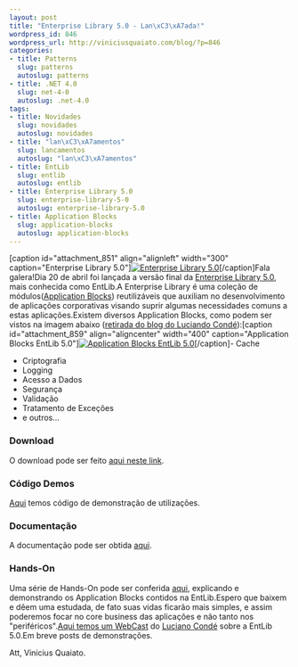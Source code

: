 ```yaml
--- 
layout: post
title: "Enterprise Library 5.0 - Lan\xC3\xA7ada!"
wordpress_id: 846
wordpress_url: http://viniciusquaiato.com/blog/?p=846
categories: 
- title: Patterns
  slug: patterns
  autoslug: patterns
- title: .NET 4.0
  slug: net-4-0
  autoslug: .net-4.0
tags: 
- title: Novidades
  slug: novidades
  autoslug: novidades
- title: "lan\xC3\xA7amentos"
  slug: lancamentos
  autoslug: "lan\xC3\xA7amentos"
- title: EntLib
  slug: entlib
  autoslug: entlib
- title: Enterprise Library 5.0
  slug: enterprise-library-5-0
  autoslug: enterprise-library-5.0
- title: Application Blocks
  slug: application-blocks
  autoslug: application-blocks
---
```

[caption id="attachment_851" align="alignleft" width="300" caption="Enterprise Library 5.0"][![Enterprise Library 5.0](http://viniciusquaiato.com/images_posts/pnp_logo-300x81.gif "Enterprise Library 5.0")](http://viniciusquaiato.com/images_posts/pnp_logo.gif)[/caption]Fala galera!Dia 20 de abril foi lançada a versão final da [Enterprise Library 5.0](http://entlib.codeplex.com/), mais conhecida como EntLib.A Enterprise Library é uma coleção de módulos([Application Blocks](http://msdn.microsoft.com/en-us/practices/default.aspx)) reutilizáveis que auxiliam no desenvolvimento de aplicações corporativas visando suprir algumas necessidades comuns a estas aplicações.Existem diversos Application Blocks, como podem ser vistos na imagem abaixo ([retirada do blog do Luciando Condé](http://blogs.msdn.com/conde/archive/2010/01/11/breve-enterprise-library-5-0.aspx)):[caption id="attachment_859" align="aligncenter" width="400" caption="Application Blocks EntLib 5.0"][![Application Blocks EntLib 5.0](http://viniciusquaiato.com/images_posts/image_thumb.png "Application Blocks EntLib 5.0")](http://viniciusquaiato.com/images_posts/image_thumb.png)[/caption]- Cache
- Criptografia
- Logging
- Acesso a Dados
- Segurança
- Validação
- Tratamento de Exceções
- e outros...


### Download
O download pode ser feito [aqui neste link](http://entlib.codeplex.com/wikipage?title=EntLib5&referringTitle=Home).

### Código Demos
[Aqui](http://entlib.codeplex.com/wikipage?title=Webcast%20Demos&referringTitle=Home) temos código de demonstração de utilizações.

### Documentação
A documentação pode ser obtida [aqui](http://entlib.codeplex.com/releases/view/43135).

### Hands-On
Uma série de Hands-On pode ser conferida [aqui](http://entlib.codeplex.com/wikipage?title=Hands-on%20Labs&referringTitle=Home), explicando e demonstrando os Application Blocks contidos na EntLib.Espero que baixem e dêem uma estudada, de fato suas vidas ficarão mais simples, e assim poderemos focar no core business das aplicações e não tanto nos "periféricos".[Aqui temos um WebCast](https://msevents.microsoft.com/CUI/EventDetail.aspx?EventID=1032423380&culture=pt-BR) do [Luciano Condé](http://blogs.msdn.com/conde/default.aspx) sobre a EntLib 5.0.Em breve posts de demonstrações.

Att,
Vinicius Quaiato.
